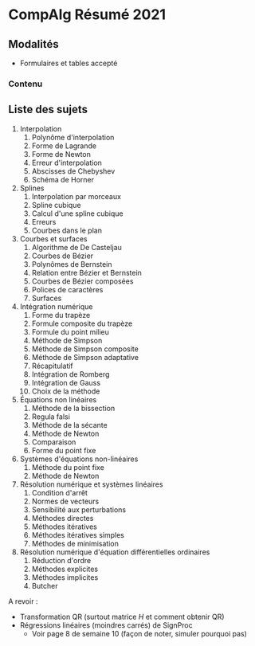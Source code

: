 # CompAlg Résumé 2021

## Modalités

- Formulaires et tables accepté

### Contenu

## Liste des sujets

1) Interpolation
   1) Polynôme d'interpolation
   2) Forme de Lagrande
   3) Forme de Newton
   4) Erreur d'interpolation
   5) Abscisses de Chebyshev
   6) Schéma de Horner
2) Splines
   1) Interpolation par morceaux
   2) Spline cubique
   3) Calcul d'une spline cubique
   4) Erreurs
   5) Courbes dans le plan
3) Courbes et surfaces
   1) Algorithme de De Casteljau
   2) Courbes de Bézier
   3) Polynômes de Bernstein
   4) Relation entre Bézier et Bernstein
   5) Courbes de Bézier composées
   6) Polices de caractères
   7) Surfaces
4) Intégration numérique
   1) Forme du trapèze
   2) Formule composite du trapèze
   3) Formule du point milieu
   4) Méthode de Simpson
   5) Méthode de Simpson composite
   6) Méthode de Simpson adaptative
   7) Récapitulatif
   8) Intégration de Romberg
   9) Intégration de Gauss
   10) Choix de la méthode
5) Équations non linéaires
   1) Méthode de la bissection
   2) Regula falsi
   3) Méthode de la sécante
   4) Méthode de Newton
   5) Comparaison
   6) Forme du point fixe
6) Systèmes d'équations non-linéaires
   1) Méthode du point fixe
   2) Méthode de Newton
7) Résolution numérique et systèmes linéaires
   1) Condition d'arrêt
   2) Normes de vecteurs
   3) Sensibilité aux perturbations
   4) Méthodes directes
   5) Méthodes itératives
   6) Méthodes itératives simples
   7) Méthodes de minimisation
8) Résolution numérique d'équation différentielles ordinaires
   1) Réduction d'ordre
   2) Méthodes explicites
   3) Méthodes implicites
   4) Butcher


A revoir :
- Transformation QR (surtout matrice $H$ et comment obtenir QR)
- Régressions linéaires (moindres carrés) de SignProc
  - Voir page 8 de semaine 10 (façon de noter, simuler pourquoi pas)